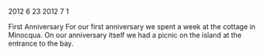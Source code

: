 2012
6
23
2012
7
1

First Anniversary
For our first anniversary we spent a week at the cottage in Minocqua. On our anniversary itself we had a picnic on the island at the entrance to the bay.
